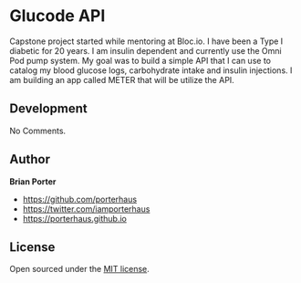# Glucode API

Capstone project started while mentoring at Bloc.io. I have been a Type I diabetic for 20 years. I am insulin dependent and currently use the Omni Pod pump system. My goal was to build a simple API that I can use to catalog my blood glucose logs, carbohydrate intake and insulin injections. I am building an app called METER that will be utilize the API. 

## Development

No Comments.


## Author

**Brian Porter**
- <https://github.com/porterhaus>
- <https://twitter.com/iamporterhaus>
- <https://porterhaus.github.io>

## License

Open sourced under the [MIT license](LICENSE.md).
